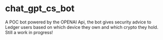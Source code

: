 # chat_gpt_cs_bot

A POC bot powered by the OPENAI Api, the bot gives security advice to Ledger users based on which device they own and which crypto they hold.
Still a work in progress!
